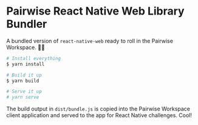 # Pairwise React Native Web Library Bundler

A bundled version of `react-native-web` ready to roll in the Pairwise Workspace. 👷📱 

```sh
# Install everything
$ yarn install

# Build it up
$ yarn build

# Serve it up
# yarn serve
```

The build output in `dist/bundle.js` is copied into the Pairwise Workspace client application and served to the app for React Native challenges. Cool!